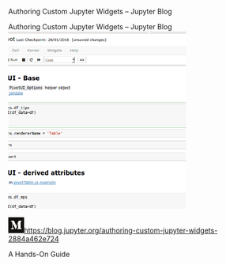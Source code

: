 Authoring Custom Jupyter Widgets – Jupyter Blog

Authoring Custom Jupyter Widgets – Jupyter Blog
![](../_resources/a0572a194ca6c1a7cabfc4d238636f3a.png)

![](../_resources/a59c6579e2ce83f917bf56063cfff56c.png)https://blog.jupyter.org/authoring-custom-jupyter-widgets-2884a462e724

A Hands-On Guide